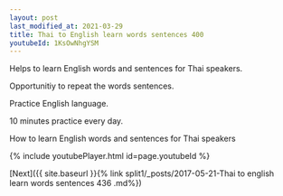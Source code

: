 ```yaml
---
layout: post
last_modified_at: 2021-03-29
title: Thai to English learn words sentences 400 
youtubeId: 1KsOwNhgYSM
---
```

 
 
Helps to learn English words and sentences for Thai speakers.

Opportunitiy to repeat the words sentences. 

Practice English language. 
 
10 minutes practice every day. 
 
How to learn English words and sentences for Thai speakers 
 
{% include youtubePlayer.html id=page.youtubeId %}
 
 
[Next]({{ site.baseurl }}{% link  split1/_posts/2017-05-21-Thai to english learn words sentences 436 .md%})
 
